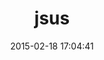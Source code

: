 ---
layout: post
title:  "jsus"
repo:   "jsus/jsus"
date:   2015-02-18 17:04:41
gemurl: http://github.com/jsus/jsus
---
